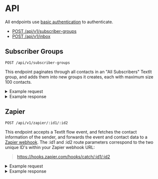 # API

All endpoints use [basic authentication](https://developer.mozilla.org/en-US/docs/Web/HTTP/Authentication#Basic_authentication_scheme) to authenticate.

* [POST /api/v1/subscriber-groups](#subscriber-groups)
* [POST /api/v1/inbox](#inbox)

## Subscriber Groups

```
POST /api/v1/subscriber-groups
```

This endpoint paginates through all contacts in an "All Subscribers" TextIt group, and adds them into new groups it creates, each with maximum size 100 contacts.

<details>
<summary>Example request</summary>

```
curl --location --request POST 'http://localhost:8080/api/v1/subscriber-groups' \
--header 'Accept: application/json' \
--header 'Authorization: Basic [Your base64 encoded username and password]' \
--header 'Content-Type: application/json' \
```

</details>

<details>
<summary>Example response</summary>

```
{
    "subscribers_count": 736,
    "groups_count": 8,
    "groups": [
        {
            "uuid": "f940b2dd-a7db-4cc3-9a6d-1d15919d8dc1",
            "name": "Batch 1",
            "count": 92
        },
        {
            "uuid": "d4562019-7529-4aa4-a59c-f886b44b9810",
            "name": "Batch 2",
            "count": 92
        },
        {
            "uuid": "d5a7290c-d3d2-40ca-994d-e6fa3831b2c6",
            "name": "Batch 3",
            "count": 92
        },
        {
            "uuid": "2bd12781-67e5-417d-9732-5b8c03c4abcb",
            "name": "Batch 4",
            "count": 92
        },
        {
            "uuid": "ee453467-b8ce-4065-817e-ecead4bb89b7",
            "name": "Batch 5",
            "count": 92
        },
        {
            "uuid": "99cf6f5c-2a02-40c8-a820-c20806c2f768",
            "name": "Batch 6",
            "count": 92
        },
        {
            "uuid": "6711e7a2-3831-4fea-9dd9-b06d49839fd8",
            "name": "Batch 7",
            "count": 92
        },
        {
            "uuid": "7c0be991-014b-4bf1-9705-d3ef21bdd1af",
            "name": "Batch 8",
            "count": 92
        }
    ]
}
```

</details>

## Zapier

```
POST /api/v1/zapier/:id1/:id2
```

This endpoint accepts a TextIt flow event, and fetches the contact information of the sender, and forwards the event and contact data to a [Zapier webhook](https://zapier.com/help/doc/how-get-started-webhooks-zapier). The :id1 and :id2 route parameters correspond to the two unique ID's within your Zapier webhook URL:

> https://hooks.zapier.com/hooks/catch/:id1/:id2


<details>
<summary>Example request</summary>

```
curl --location --request POST 'http://localhost:8080/api/v1/zapier/abc/def' \
--header 'Accept: application/json' \
--header 'Authorization: Basic [Your base64 encoded username and password]' \
--header 'Content-Type: application/json' \
--data-raw '{
   "contact": {
      "name": "Aaron Schachter",
      "urn": "tel:+12065551212",
      "uuid": "a41aeb32-793c-46ba-b3ac-0bf9ada9f9bd"
   },
   "flow": {
      "name": "Survey: Small Biz Alerts",
      "uuid": "13a3aab9-063c-4388-8bb2-761c1ed6901a"
   },
   "results": {
      "small_biz_alerts_anything_else": {
         "category": "Has Text",
         "value": "No"
      },
      "small_biz_survey_how_can_we_make_it_better": {
         "category": "Has Text",
         "value": "Change one thing"
      },
      "small_biz_survey_how_helpful": {
         "category": "Other",
         "value": "Haha"
      },
      "small_biz_survey_how_much_do_you_trust": {
         "category": "Other",
         "value": "Mostl "
      },
      "small_biz_survey_learned_something_new": {
         "category": "Other",
         "value": "Learned "
      },
      "small_biz_survey_what_do_you_like_most": {
         "category": "Has Text",
         "value": "Like most"
      }
   }
}
```

</details>

<details>
<summary>Example response</summary>

```
{
    "uuid": "a41aeb32-793c-46ba-b3ac-0bf9ada9f9bd",
    "timestamp": 1597505782895,
    "flow": {
        "name": "Survey: Small Biz Alerts",
        "uuid": "13a3aab9-063c-4388-8bb2-761c1ed6901a"
    },
    "results": {
        "small_biz_alerts_anything_else": {
            "category": "Has Text",
            "value": "No"
        },
        "small_biz_survey_how_can_we_make_it_better": {
            "category": "Has Text",
            "value": "Change one thing"
        },
        "small_biz_survey_how_helpful": {
            "category": "Other",
            "value": "Haha"
        },
        "small_biz_survey_how_much_do_you_trust": {
            "category": "Other",
            "value": "Mostl "
        },
        "small_biz_survey_learned_something_new": {
            "category": "Other",
            "value": "Learned "
        },
        "small_biz_survey_what_do_you_like_most": {
            "category": "Has Text",
            "value": "Like most"
        }
    },
    "phone": "12065551212",
    "name": "Aaron Schachter",
    "url": "https://textit.in/contact/read/a41aeb32-793c-46ba-b3ac-0bf9ada9f9bd",
    "blocked": false,
    "stopped": false,
    "created_on": "2020-07-17T21:00:27.625572Z",
    "modified_on": "2020-08-15T15:22:04.215819Z",
    "fields": {
        "date_unsubscribed": "2020-08-05",
        "date_subscribed": "2020-08-04",
        "business_owner_response": "Yes",
        "received_stimulus": null,
        "business_name": "Parkside Daycare",
        "helping_employer_response": null,
        "response": null,
        "number_of_employees": "None",
        "test_campaign_date": null
    },
    "groups": "All Subscribers, Business Owner, Not Helping Employer, AK CARES question, Remove from Stats, Batch 2, Started Survey, Finished Survey"
}
```

</details>

